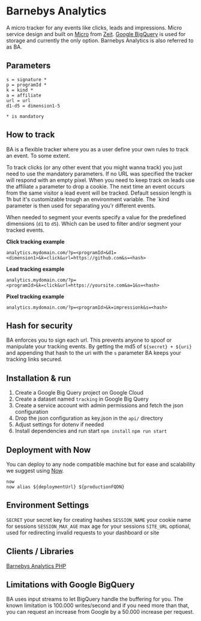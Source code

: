 # Barnebys Analytics

A micro tracker for any events like clicks, leads and impressions. 
Micro service design and built on [Micro](https://github.com/zeit/micro) from [Zeit](https://github.com/zeit). [Google BigQuery](https://cloud.google.com/bigquery/)
is used for storage and currently the only option. Barnebys Analytics is also referred to as BA.

## Parameters
  
    s = signature *
    p = programId *
    k = kind *
    a = affiliate
    url = url
    d1-d5 = dimension1-5
    
    * is mandatory
    
## How to track

BA is a flexible tracker where you as a user define your own rules to track an event. To some extent.

To track clicks (or any other event that you might wanna track) you just need to use the
mandatory parameters. If no URL was specified the tracker will respond with an empty pixel. When you 
need to keep track on leads use the affiliate `a` parameter to drop a cookie. The next time an event occurs 
from the same visitor a lead event will be tracked. Default session length is 1h but it's customizable trough
an environment variable. The `kind parameter is then used for separating you'r different events.   

When needed to segment your events specify a value for the predefined dimensions (`d1` to `d5`). Which can be used
to filter and/or segment your tracked events. 

**Click tracking example**

`analytics.mydomain.com/?p=<programId>&d1=<dimension1>&k=click&url=https://github.com&s=<hash>`

**Lead tracking example**

`analytics.mydomain.com/?p=<programId>&k=click&url=https://yoursite.com&a=1&s=<hash>`

**Pixel tracking example** 

`analytics.mydomain.com/?p=<programId>&k=impressionk&s=<hash>`


## Hash for security 

BA enforces you to sign each url. This prevents anyone to spoof or manipulate your tracking events. 
By getting the md5 of `${secret} + ${uri}` and appending that hash to the uri with the `s` parameter BA keeps your tracking links secured.

## Installation & run

1. Create a Google Big Query project on Google Cloud
2. Create a dataset named `tracking` in Google Big Query
3. Create a service account with admin permissions and fetch the json configuration
4. Drop the json configuration as key.json in the `api/` directory
5. Adjust settings for dotenv if needed
6. Install dependencies and run start   `npm install` `npm run start`

## Deployment with Now

You can deploy to any node compatible machine but for ease and scalability we suggest using [Now](https://zeit.co/now).

```
now
now alias ${deploymentUrl} ${productionFQDN}
```

## Environment Settings

`SECRET` your secret key for creating hashes
`SESSION_NAME` your cookie name for sessions
`SESSION_MAX_AGE` max age for your sessions
`SITE_URL` optional, used for redirecting invalid requests to your dashboard or site

## Clients / Libraries

[Barnebys Analytics PHP](https://github.com/barnebys/analytics-php)

## Limitations with Google BigQuery

BA uses input streams to let BigQuery handle the buffering for you.
The known limitation is 100.000 writes/second and if you need more than that, you can request an
increase from Google by a 50.000 increase per request. 
